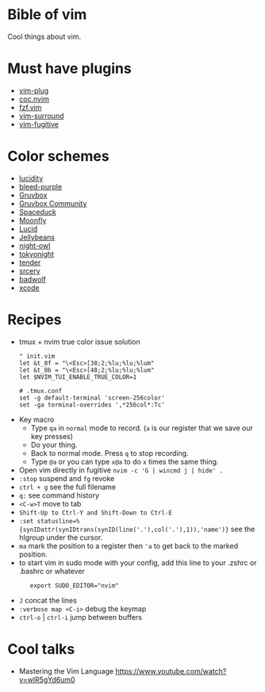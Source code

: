 # Bible of vim
Cool things about vim.

# Must have plugins
+ [vim-plug](https://github.com/junegunn/vim-plug)
+ [coc.nvim](https://github.com/neoclide/coc.nvim)
+ [fzf.vim](https://github.com/junegunn/fzf.vim)
+ [vim-surround](https://github.com/tpope/vim-surround)
+ [vim-fugitive](https://github.com/tpope/vim-fugitive)

# Color schemes
+ [lucidity](https://github.com/usirin/lucidity)
+ [bleed-purple](https://github.com/usirin/bleed-purple.nvim)
+ [Gruvbox](https://github.com/morhetz/gruvbox)
+ [Gruvbox Community](https://github.com/gruvbox-community/gruvbox)
+ [Spaceduck](https://github.com/pineapplegiant/spaceduck)
+ [Moonfly](https://github.com/bluz71/vim-moonfly-colors)
+ [Lucid](https://github.com/cseelus/vim-colors-lucid)
+ [Jellybeans](https://github.com/nanotech/jellybeans.vim)
+ [night-owl](https://github.com/haishanh/night-owl.vim)
+ [tokyonight](https://github.com/folke/tokyonight.nvim)
+ [tender](https://github.com/jacoborus/tender.vim)
+ [srcery](https://github.com/srcery-colors/srcery-vim)
+ [badwolf](https://github.com/sjl/badwolf)
+ [xcode](https://github.com/arzg/vim-colors-xcode)

# Recipes
+ tmux + nvim true color issue solution
  ```
  " init.vim
  let &t_8f = "\<Esc>[38;2;%lu;%lu;%lum"
  let &t_8b = "\<Esc>[48;2;%lu;%lu;%lum"
  let $NVIM_TUI_ENABLE_TRUE_COLOR=1
  ```
  ```
  # .tmux.conf
  set -g default-terminal 'screen-256color'
  set -ga terminal-overrides ',*256col*:Tc'
  ```
+ Key macro
  + Type `qa` in `normal` mode to record. (`a` is our register that we save our key presses)
  + Do your thing.
  + Back to normal mode. Press `q` to stop recording. 
  + Type `@a` or you can type `x@a` to do `x` times the same thing.
+ Open vim directly in fugitive `nvim -c 'G | wincmd j | hide' .`
+ `:stop` suspend and `fg` revoke
+ `ctrl + g` see the full filename
+ `q:` see command history
+ `<C-w>T` move to tab
+ `Shift-Up to Ctrl-Y and Shift-Down to Ctrl-E`
+ `:set statusline=%{synIDattr(synIDtrans(synID(line('.'),col('.'),1)),'name')}` see the hlgroup under the cursor.
+ `ma` mark the position to a register then `'a` to get back to the marked position.
+ to start vim in sudo mode with your config, add this line to your .zshrc or .bashrc or whatever
   ```
      export SUDO_EDITOR="nvim"
   ``` 
+ `J` concat the lines
+ `:verbose map <C-i>` debug the keymap
+ `ctrl-o` | `ctrl-i` jump between buffers

# Cool talks
+ Mastering the Vim Language https://www.youtube.com/watch?v=wlR5gYd6um0
